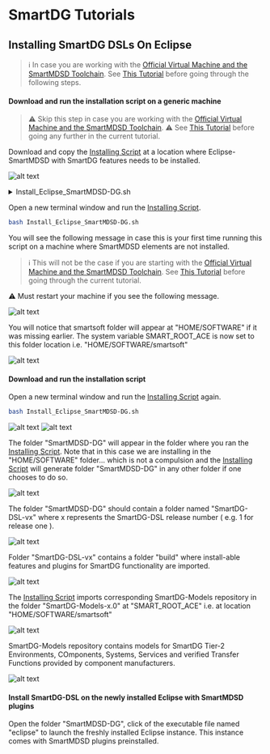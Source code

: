 # SmartDG Tutorials
## Installing SmartDG DSLs On Eclipse

> :information_source: In case you are working with the [Official Virtual Machine and the SmartMDSD Toolchain](https://wiki.servicerobotik-ulm.de/tutorials:launching-vm-and-toolchain:start). See [This Tutorial](../03_01_Installing_SmartDG_DSLs_On_SmartMDSD_VirtualMachine/README.md) before going through the following steps.

#### Download and run the installation script on a generic machine
> :warning: Skip this step in case you are working with the [Official Virtual Machine and the SmartMDSD Toolchain](https://wiki.servicerobotik-ulm.de/tutorials:launching-vm-and-toolchain:start). 
> :warning: See [This Tutorial](../03_01_Installing_SmartDG_DSLs_On_SmartMDSD_VirtualMachine/README.md) before going any further in the current tutorial.

Download and copy the [Installing Script](Install_Eclipse_SmartMDSD-DG.sh) at a location where Eclipse-SmartMDSD with SmartDG features needs to be installed.

![alt text](Installing_SmartDG_DSLs_On_Eclipse_A1.png)

<details>
<p>
<summary>Install_Eclipse_SmartMDSD-DG.sh</summary>

```bash
#!/bin/bash
echo "####################################################################################"
echo "########################################## Install_Eclipse_SmartMDSD-DG START"
echo "####################################################################################"
echo "########################################## Smartsoft_Basic_Setup START"

SMARTSOFT_FOLDER="SOFTWARE/smartsoft"
SMARTSOFT_DIR="${HOME}/${SMARTSOFT_FOLDER}"
SMART_ROOT_ACE_VALUE=\$HOME/${SMARTSOFT_FOLDER}

echo "##################### SMARTSOFT_FOLDER    : $SMARTSOFT_FOLDER"
echo "##################### SMARTSOFT_DIR       : $SMARTSOFT_DIR"

if [ -d ${SMARTSOFT_DIR} ]
then
	echo "##################### ${SMARTSOFT_DIR} already exists !"	
else
	mkdir -p $SMARTSOFT_DIR
	echo "##################### ${SMARTSOFT_DIR} created !"	
fi
echo "##########################################"
echo "##################### SMART_ROOT_ACE_VALUE: $SMART_ROOT_ACE_VALUE"

if [[ "$SMART_ROOT_ACE" != "$SMARTSOFT_DIR" ]]; then
	echo "export SMART_ROOT_ACE=${SMART_ROOT_ACE_VALUE}" >> ~/.profile
	echo "##################### SMART_ROOT_ACE: Not Found... SETTING IT UP !"
	echo "##################### RESTART YOUR PC FOR THIS TO TAKE EFFECT!!  <-----------------<< Important !!"
	echo "########################################## Smartsoft_Basic_Setup DONE"	
	echo "####################################################################################"	
else
	echo "##################### SMART_ROOT_ACE: FOUND !"
	echo "##################### SMART_ROOT_ACE: ${SMART_ROOT_ACE}"
	echo "########################################## Smartsoft_Basic_Setup DONE"	
	echo "####################################################################################"

	echo "########################################## SMART_ROOT_ACE: ${SMART_ROOT_ACE}"
	TOOLCHAIN_NAME=SmartMDSD-DG
	echo "########################################## Installation target     : ${TOOLCHAIN_NAME}"
	ECLIPSE_BASE_VERSION=2020-09
	echo "########################################## Eclipse base version    : ${ECLIPSE_BASE_VERSION}"
	SMARTMDSD_REPO_URL="https://download.eclipse.org/smartmdsd/updates/releases/v3.15/${ECLIPSE_BASE_VERSION}"
	echo "########################################## SMARTMDSD_REPO_URL      : ${SMARTMDSD_REPO_URL}"
	SMARTMDSD_FEATURE_NAME="org.eclipse.smartmdsd.toolchain.source.feature.group"
	echo "########################################## SMARTMDSD_FEATURE_NAME  : ${SMARTMDSD_FEATURE_NAME}"
	SMARTDG_REPO_URL=https://github.com/Servicerobotics-Ulm/SmartDG-DSL
	SMARTDG_FEATURE_NAME=org.SmartDG.DSL.feature
	SMARTDG_RELEASE_NAME=v1.0
	SMARTDG_RELEASE_BUILD_FILENAME=SmartDG-DSL-v1.tar.gz
	
	SMARTDG_MODELS_REPO_URL=https://github.com/Servicerobotics-Ulm/SmartDG-Models
	SMARTDG_MODELS_NAME=SmartDG-Models
	SMARTDG_MODELS_RELEASE_NAME=v1.0
	SMARTDG_MODELS_RELEASE_FILENAME=SmartDG-Models-1.0.tar.gz

	echo "########################################## Downloading Eclipse Modeling Tools ${ECLIPSE_BASE_VERSION}"
	wget http://ftp-stud.fht-esslingen.de/pub/Mirrors/eclipse/technology/epp/downloads/release/${ECLIPSE_BASE_VERSION}/R/eclipse-modeling-${ECLIPSE_BASE_VERSION}-R-linux-gtk-x86_64.tar.gz
	echo "########################################## Extracting Eclipse Modeling Tools archive"
	tar -xzf eclipse-modeling-${ECLIPSE_BASE_VERSION}-R-linux-gtk-x86_64.tar.gz
	rm eclipse-modeling-${ECLIPSE_BASE_VERSION}-R-linux-gtk-x86_64.tar.gz
	mv eclipse $TOOLCHAIN_NAME
	echo "####################################################################################"	
	echo "########################################## Installing SmartMDSD Plugins"
	cd $TOOLCHAIN_NAME
	./eclipse -noSplash -application org.eclipse.equinox.p2.director -repository https://download.eclipse.org/releases/${ECLIPSE_BASE_VERSION} -repository ${SMARTMDSD_REPO_URL} -installIU ${SMARTMDSD_FEATURE_NAME}
	echo "########################################## SmartMDSD Toolchain is installed into the folder: $TOOLCHAIN_NAME"
	echo "####################################################################################"	
	SMARTDG_RELEASE_BUILD_URL=${SMARTDG_REPO_URL}/releases/download/${SMARTDG_RELEASE_NAME}/${SMARTDG_RELEASE_BUILD_FILENAME}
	echo "########################################## Installing SmartDG Plugins"
	echo "########################################## Downloading SmartDG feature | Name		: ${SMARTDG_FEATURE_NAME}"
	echo "########################################## Downloading SmartDG feature | Release	: ${SMARTDG_RELEASE_NAME}"
	echo "########################################## Downloading SmartDG feature | Repository	: ${SMARTDG_REPO_URL}"
	echo "########################################## Downloading SmartDG feature | File		: ${SMARTDG_RELEASE_BUILD_URL}"
	echo "########################################## Downloading SmartDG feature | Downloading	: Started"
	wget --no-check-certificate --content-disposition ${SMARTDG_RELEASE_BUILD_URL}
	echo "########################################## Downloading SmartDG feature | Downloading	: Finished"
	echo "########################################## Downloading SmartDG feature | Extracting	: ${SMARTDG_RELEASE_BUILD_FILENAME}"
	tar -xf ${SMARTDG_RELEASE_BUILD_FILENAME}
	rm ${SMARTDG_RELEASE_BUILD_FILENAME}
	echo "########################################## Downloading SmartDG feature | Extracted at	: $PWD"
	echo "########################################## Downloading SmartDG feature | Open Eclipse and Use"
	echo "########################################## Downloading SmartDG feature | Help >"
	echo "########################################## Downloading SmartDG feature | Install New Software >"
	echo "########################################## Downloading SmartDG feature | Add... >"
	echo "########################################## Downloading SmartDG feature | Local... >"
	echo "########################################## Downloading SmartDG feature | $PWD/build"
	echo "########################################## Downloading SmartDG feature | To add SmartDG feature to Eclipse"
	echo "####################################################################################"	
	SMARTDG_MODELS_RELEASE_BUILD_URL=${SMARTDG_MODELS_REPO_URL}/archive/${SMARTDG_RELEASE_NAME}.tar.gz
	echo "########################################## Downloading SmartDG Models"
	echo "########################################## Downloading SmartDG Models  | Name		: ${SMARTDG_MODELS_NAME}"
	echo "########################################## Downloading SmartDG Models  | Release	: ${SMARTDG_MODELS_RELEASE_NAME}"	
	echo "########################################## Downloading SmartDG Models  | Repository	: ${SMARTDG_MODELS_REPO_URL}"	
	echo "########################################## Downloading SmartDG Models  | File		: ${SMARTDG_MODELS_RELEASE_FILENAME}"	
	cd ${SMARTSOFT_DIR}
	echo "########################################## Downloading SmartDG Models  | Downloading	: Started"	
	wget --no-check-certificate --content-disposition ${SMARTDG_MODELS_RELEASE_BUILD_URL}
	echo "########################################## Downloading SmartDG Models  | Downloading	: Finished"
	echo "########################################## Downloading SmartDG Models  | Extracting	: ${SMARTDG_MODELS_RELEASE_FILENAME}"
	tar -xf ${SMARTDG_MODELS_RELEASE_FILENAME}
	rm ${SMARTDG_MODELS_RELEASE_FILENAME}
	echo "########################################## Downloading SmartDG Models | SmartDG-Models downloaded to ${SMARTSOFT_DIR}"
	echo "####################################################################################"	
	echo "########################################## Install_Eclipse_SmartMDSD-DG DONE"
fi
```
</p>
</details>

Open a new terminal window and run the [Installing Script](Install_Eclipse_SmartMDSD-DG.sh).

```bash 
bash Install_Eclipse_SmartMDSD-DG.sh
```

You will see the following message in case this is your first time running this script on a machine where SmartMDSD elements are not installed.

> :information_source: This will not be the case if you are starting with the [Official Virtual Machine and the SmartMDSD Toolchain](https://wiki.servicerobotik-ulm.de/tutorials:launching-vm-and-toolchain:start). See [This Tutorial](../03_01_Installing_SmartDG_DSLs_On_SmartMDSD_VirtualMachine/README.md) before going through the current tutorial.

:warning: Must restart your machine if you see the following message.

![alt text](Installing_SmartDG_DSLs_On_Eclipse_A2.png)

You will notice that smartsoft folder will appear at "HOME/SOFTWARE" if it was missing earlier. The system variable SMART_ROOT_ACE is now set to this folder location i.e. "HOME/SOFTWARE/smartsoft"

![alt text](Installing_SmartDG_DSLs_On_Eclipse_A3.png)

#### Download and run the installation script

Open a new terminal window and run the [Installing Script](Install_Eclipse_SmartMDSD-DG.sh) again.

```bash 
bash Install_Eclipse_SmartMDSD-DG.sh
```

![alt text](Installing_SmartDG_DSLs_On_Eclipse_B1b.png)
![alt text](Installing_SmartDG_DSLs_On_Eclipse_B2b.png)

The folder "SmartMDSD-DG" will appear in the folder where you ran the [Installing Script](Install_Eclipse_SmartMDSD-DG.sh). Note that in this case we are installing in the "HOME/SOFTWARE" folder... which is not a compulsion and the [Installing Script](Install_Eclipse_SmartMDSD-DG.sh) will generate folder "SmartMDSD-DG" in any other folder if one chooses to do so.

![alt text](Installing_SmartDG_DSLs_On_Eclipse_B3.png)

The folder "SmartMDSD-DG" should contain a folder named "SmartDG-DSL-vx" where x represents the SmartDG-DSL release number ( e.g. 1 for release one ).

![alt text](Installing_SmartDG_DSLs_On_Eclipse_B4.png)

Folder "SmartDG-DSL-vx" contains a folder "build" where install-able features and plugins for SmartDG functionality are imported.

![alt text](Installing_SmartDG_DSLs_On_Eclipse_B5.png)

The [Installing Script](Install_Eclipse_SmartMDSD-DG.sh) imports corresponding SmartDG-Models repository in the folder "SmartDG-Models-x.0" at "SMART_ROOT_ACE" i.e. at location "HOME/SOFTWARE/smartsoft"

![alt text](Installing_SmartDG_DSLs_On_Eclipse_B6.png)

SmartDG-Models repository contains models for SmartDG Tier-2 Environments, COmponents, Systems, Services and verified Transfer Functions provided by component manufacturers.

![alt text](Installing_SmartDG_DSLs_On_Eclipse_B7.png)

#### Install SmartDG-DSL on the newly installed Eclipse with SmartMDSD plugins

Open the folder "SmartMDSD-DG", click of the executable file named "eclipse" to launch the freshly installed Eclipse instance. This instance comes with SmartMDSD plugins preinstalled. 










